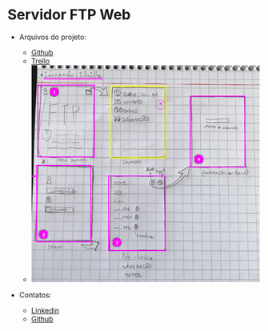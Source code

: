 # Servidor FTP Web

- Arquivos do projeto:
  - [Github](https://github.com/aguiaragnes/ftpweb)  
  - [Trello](https://trello.com/b/hsRMsZs3/projeto-dw)
  - ![project-design](/image/project-design.png)

- Contatos:
  - [Linkedin](https://www.linkedin.com/in/agnesaguiar/)
  - [Github](https://github.com/aguiaragnes)
